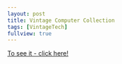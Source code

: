 ```yaml
---
layout: post
title: Vintage Computer Collection
tags: [VintageTech]
fullview: true
---
```


[To see it - click here!](/vintage_computers.html)
